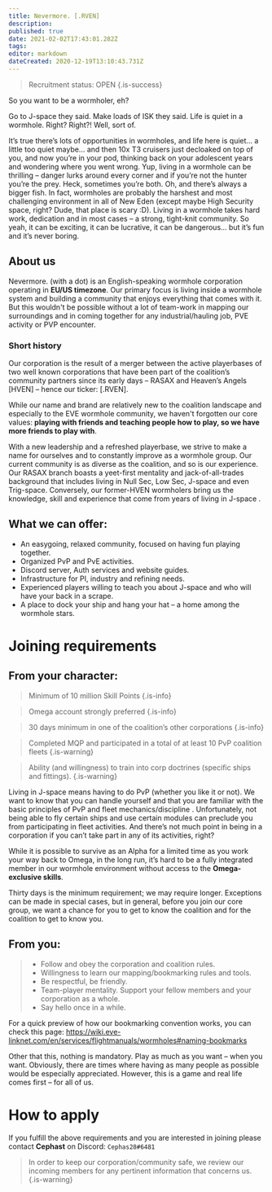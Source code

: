 ```yaml
---
title: Nevermore. [.RVEN]
description: 
published: true
date: 2021-02-02T17:43:01.282Z
tags: 
editor: markdown
dateCreated: 2020-12-19T13:10:43.731Z
---
```


>Recruitment status: OPEN
{.is-success}

So you want to be a wormholer, eh?

Go to J-space they said. Make loads of ISK they said. Life is quiet in a wormhole. Right? Right?! Well, sort of. 

It’s true there’s lots of opportunities in wormholes, and life here is quiet… a little too quiet maybe… and then 10x T3 cruisers just decloaked on top of you, and now you’re in your pod, thinking back on your adolescent years and wondering where you went wrong.
Yup, living in a wormhole can be thrilling – danger lurks around every corner and if you’re not the hunter you’re the prey. Heck, sometimes you’re both. Oh, and there’s always a bigger fish.
In fact, wormholes are probably the harshest and most challenging environment in all of New Eden (except maybe High Security space, right? Dude, that place is scary :D). Living in a wormhole takes hard work, dedication and in most cases – a strong, tight-knit community.
So yeah, it can be exciting, it can be lucrative, it can be dangerous… but it’s fun and it’s never boring.

## About us
Nevermore. (with a dot) is an English-speaking wormhole corporation operating in **EU/US timezone**. 
Our primary focus is living inside a wormhole system and building a community that enjoys everything that comes with it. 
But this wouldn't be possible without a lot of team-work in mapping our surroundings and in coming together for any industrial/hauling job, PVE activity or PVP encounter.


### Short history
Our corporation is the result of a merger between the active playerbases of two well known corporations that have been part of the coalition’s community partners since its early days – RASAX and Heaven’s Angels [HVEN] – hence our ticker: [.RVEN].

While our name and brand are relatively new to the coalition landscape and especially to the EVE wormhole community, we haven't forgotten our core values: **playing with friends and teaching people how to play, so we have more friends to play with**.

With a new leadership and a refreshed playerbase, we strive to make a name for ourselves and to constantly improve as a wormhole group. Our current community is as diverse as the coalition, and so is our experience. Our RASAX branch boasts a yeet-first mentality and jack-of-all-trades background that includes living in Null Sec, Low Sec, J-space and even Trig-space. Conversely, our former-HVEN wormholers bring us the knowledge, skill and experience that come from years of living in J-space .


## What we can offer:
- An easygoing, relaxed community, focused on having fun playing together.
- Organized PvP and PvE activities.
- Discord server, Auth services and website guides.
- Infrastructure for PI, industry and refining needs.
- Experienced players willing to teach you about J-space and who will have your back in a scrape.
- A place to dock your ship and hang your hat – a home among the wormhole stars.

# Joining requirements
## From your character:
>  Minimum of 10 million Skill Points
{.is-info}

> Omega account strongly preferred 
{.is-info}

> 30 days minimum in one of the coalition’s other corporations
{.is-info}

> Completed MQP and participated in a total of at least 10 PvP coalition fleets 
{.is-warning}

> Ability (and willingness) to train into corp doctrines (specific ships and fittings).
{.is-warning}

Living in J-space means having to do PvP (whether you like it or not). We want to know that you can handle yourself and that you are familiar with the basic principles of PvP and fleet mechanics/discipline .
Unfortunately, not being able to fly certain ships and use certain modules can preclude you from participating in fleet activities. And there’s not much point in being in a corporation if you can’t take part in any of its activities, right?

While it is possible to survive as an Alpha for a limited time as you work your way back to Omega, in the long run, it’s hard to be a fully integrated member in our wormhole environment without access to the **Omega-exclusive skills**.

Thirty days is the minimum requirement; we may require longer. Exceptions can be made in special cases, but in general, before you join our core group, we want a chance for you to get to know the coalition and for the coalition to get to know you.

## From you:
> - Follow and obey the corporation and coalition rules.
> - Willingness to learn our mapping/bookmarking rules and tools.
> - Be respectful, be friendly.
> - Team-player mentality. Support your fellow members and your corporation as a whole.
> - Say hello once in a while.

For a quick preview of how our bookmarking convention works, you can check this page: https://wiki.eve-linknet.com/en/services/flightmanuals/wormholes#naming-bookmarks

Other that this, nothing is mandatory. Play as much as you want – when you want. Obviously, there are times where having as many people as possible would be especially appreciated. However, this is a game and real life comes first – for all of us.

# How to apply
If you fulfill the above requirements and you are interested in joining please contact **Cephast** on Discord: `Cephas28#6481`

> In order to keep our corporation/community safe, we review our incoming members for any pertinent information that concerns us. 
{.is-warning}


